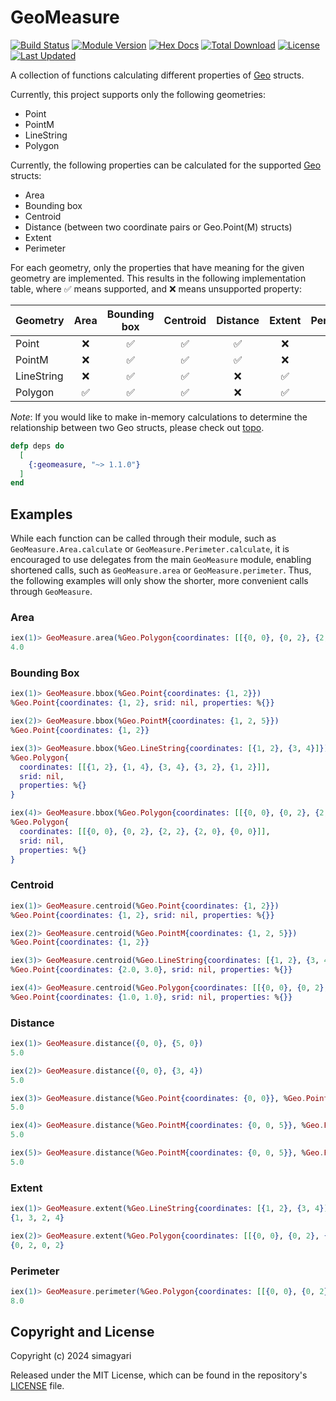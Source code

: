 # GeoMeasure

[![Build Status](https://github.com/simagyari/geomeasure/actions/workflows/elixir-build-and-test.yml/badge.svg?branch=main)](https://github.com/simagyari/geomeasure/actions/workflows/elixir-build-and-test.yml)
[![Module Version](https://img.shields.io/hexpm/v/geomeasure.svg)](https://hex.pm/packages/geomeasure)
[![Hex Docs](https://img.shields.io/badge/hex-docs-lightgreen.svg)](https://hexdocs.pm/geomeasure/)
[![Total Download](https://img.shields.io/hexpm/dt/geomeasure.svg)](https://hex.pm/packages/geomeasure)
[![License](https://img.shields.io/hexpm/l/geomeasure.svg)](https://github.com/simagyari/geomeasure/blob/main/LICENSE)
[![Last Updated](https://img.shields.io/github/last-commit/simagyari/geomeasure.svg)](https://github.com/simagyari/geomeasure/commits/main)

A collection of functions calculating different properties of [Geo](https://github.com/felt/geo/tree/master) structs.

Currently, this project supports only the following geometries:

- Point
- PointM
- LineString
- Polygon

Currently, the following properties can be calculated for the supported [Geo](https://github.com/felt/geo/tree/master) structs:

- Area
- Bounding box
- Centroid
- Distance (between two coordinate pairs or Geo.Point(M) structs)
- Extent
- Perimeter

For each geometry, only the properties that have meaning for the given geometry are implemented. This results in the following implementation table, where :white_check_mark: means supported, and :x: means unsupported property:

| Geometry   | Area | Bounding box | Centroid | Distance | Extent | Perimeter |
| ---------- | :--: | :----------: | :------: | :------: | :----: | :-------: |
| Point      | ❌   | ✅          | ✅       | ✅      | ❌     | ❌       |
| PointM     | ❌   | ✅          | ✅       | ✅      | ❌     | ❌       |
| LineString | ❌   | ✅          | ✅       | ❌      | ✅     | ❌       |
| Polygon    | ✅   | ✅          | ✅       | ❌      | ✅     | ✅       |

_Note_: If you would like to make in-memory calculations to determine the relationship between two Geo structs, please check out [topo](https://github.com/pkinney/topo).

```elixir
defp deps do
  [
    {:geomeasure, "~> 1.1.0"}
  ]
end
```
## Examples

While each function can be called through their module, such as `GeoMeasure.Area.calculate` or `GeoMeasure.Perimeter.calculate`, it is encouraged to use delegates from the main `GeoMeasure` module, enabling shortened calls, such as `GeoMeasure.area` or `GeoMeasure.perimeter`. Thus, the following examples will only show the shorter, more convenient calls through `GeoMeasure`.

### Area

```elixir
iex(1)> GeoMeasure.area(%Geo.Polygon{coordinates: [[{0, 0}, {0, 2}, {2, 2}, {2, 0}, {0, 0}]]})
4.0
```

### Bounding Box

```elixir
iex(1)> GeoMeasure.bbox(%Geo.Point{coordinates: {1, 2}})
%Geo.Point{coordinates: {1, 2}, srid: nil, properties: %{}}

iex(2)> GeoMeasure.bbox(%Geo.PointM{coordinates: {1, 2, 5}})
%Geo.Point{coordinates: {1, 2}}

iex(3)> GeoMeasure.bbox(%Geo.LineString{coordinates: [{1, 2}, {3, 4}]})
%Geo.Polygon{
  coordinates: [[{1, 2}, {1, 4}, {3, 4}, {3, 2}, {1, 2}]],
  srid: nil,
  properties: %{}
}

iex(4)> GeoMeasure.bbox(%Geo.Polygon{coordinates: [[{0, 0}, {0, 2}, {2, 2}, {2, 0}, {0, 0}]]})
%Geo.Polygon{
  coordinates: [[{0, 0}, {0, 2}, {2, 2}, {2, 0}, {0, 0}]],
  srid: nil,
  properties: %{}
}
```

### Centroid

```elixir
iex(1)> GeoMeasure.centroid(%Geo.Point{coordinates: {1, 2}})
%Geo.Point{coordinates: {1, 2}, srid: nil, properties: %{}}

iex(2)> GeoMeasure.centroid(%Geo.PointM{coordinates: {1, 2, 5}})
%Geo.Point{coordinates: {1, 2}}

iex(3)> GeoMeasure.centroid(%Geo.LineString{coordinates: [{1, 2}, {3, 4}]})
%Geo.Point{coordinates: {2.0, 3.0}, srid: nil, properties: %{}}

iex(4)> GeoMeasure.centroid(%Geo.Polygon{coordinates: [[{0, 0}, {0, 2}, {2, 2}, {2, 0}, {0, 0}]]})
%Geo.Point{coordinates: {1.0, 1.0}, srid: nil, properties: %{}}
```

### Distance

```elixir
iex(1)> GeoMeasure.distance({0, 0}, {5, 0})
5.0

iex(2)> GeoMeasure.distance({0, 0}, {3, 4})
5.0

iex(3)> GeoMeasure.distance(%Geo.Point{coordinates: {0, 0}}, %Geo.Point{coordinates: {3, 4}})
5.0

iex(4)> GeoMeasure.distance(%Geo.PointM{coordinates: {0, 0, 5}}, %Geo.PointM{coordinates: {3, 4, 10}})
5.0

iex(5)> GeoMeasure.distance(%Geo.PointM{coordinates: {0, 0, 5}}, %Geo.Point{coordinates: {3, 4}})
5.0
```

### Extent

```elixir
iex(1)> GeoMeasure.extent(%Geo.LineString{coordinates: [{1, 2}, {3, 4}]})
{1, 3, 2, 4}

iex(2)> GeoMeasure.extent(%Geo.Polygon{coordinates: [[{0, 0}, {0, 2}, {2, 2}, {2, 0}, {0, 0}]]})
{0, 2, 0, 2}
```

### Perimeter

```elixir
iex(1)> GeoMeasure.perimeter(%Geo.Polygon{coordinates: [[{0, 0}, {0, 2}, {2, 2}, {2, 0}, {0, 0}]]})
8.0
```

## Copyright and License

Copyright (c) 2024 simagyari

Released under the MIT License, which can be found in the repository's [LICENSE](https://github.com/simagyari/geomeasure/blob/main/LICENSE) file.
